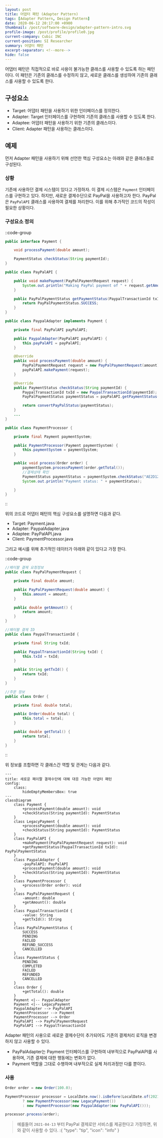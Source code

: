 ```yaml
---
layout: post
title: 어댑터 패턴 (Adapter Pattern)
tags: [Adapter Pattern, Design Pattern]
date: 2020-06-12 20:17:00 +0900
thumbnail: /post/software-design/adapter-pattern-intro.svg
profile-image: /post/profile/profile0.jpg
current-company: Cubic INC
current-position: SI Researcher
summary: 어댑터 패턴
excerpt-separator: <!--more-->
hide: false
---
```

어댑터 패턴은 직접적으로 바로 사용이 불가능한 클래스를 사용할 수 있도록 하는 패턴이다.
이 패턴은 기존의 클래스를 수정하지 않고, 새로운 클래스를 생성하여 기존의 클래스를 사용할 수 있도록 한다.
<!--more-->
## 구성요소

- Target: 어댑터 패턴을 사용하기 위한 인터페이스를 정의한다.
- Adapter: Target 인터페이스를 구현하여 기존의 클래스를 사용할 수 있도록 한다.
- Adaptee: 어댑터 패턴을 사용하기 위한 기존의 클래스이다.
- Client: Adapter 패턴을 사용하는 클래스이다.

## 예제

먼저 Adapter 패턴을 사용하기 위해 선언한 핵심 구성요소는 아래와 같은 클래스들로 구성된다.

### 상황

기존에 사용하던 결제 시스템이 있다고 가정하자. 이 결제 시스템은 `Payment` 인터페이스를 구현하고 있다.
하지만, 새로운 결제수단으로 PayPal을 사용하고자 한다. PayPal은 `PayPalAPI` 클래스를 사용하여 결제를 처리한다.
이를 위해 추가적인 코드의 작성이 필요한 상황이다.


### 구성요소 정의 

::code-group

```Payment.java
public interface Payment {

    void processPayment(double amount);

    PaymentStatus checkStatus(String paymentId);
}

```
```PayPalAPI.java
public class PayPalAPI {

    public void makePayment(PayPalPaymentRequest request) {
        System.out.println("Making PayPal payment of " + request.getAmount());
    }

    public PayPalPaymentStatus getPaymentStatus(PaypalTransactionId txId) {
        return PayPalPaymentStatus.SUCCESS;
    }
}
```
```PayPalAdapter.java
public class PaypalAdapter implements Payment {

    private final PayPalAPI payPalAPI;

    public PaypalAdapter(PayPalAPI payPalAPI) {
        this.payPalAPI = payPalAPI;
    }

    @Override
    public void processPayment(double amount) {
        PayPalPaymentRequest request = new PayPalPaymentRequest(amount);
        payPalAPI.makePayment(request);
    }

    @Override
    public PaymentStatus checkStatus(String paymentId) {
        PaypalTransactionId txId = new PaypalTransactionId(paymentId);
        PayPalPaymentStatus paymentStatus = payPalAPI.getPaymentStatus(txId);

        return convertPayPalStatus(paymentStatus);
    }
    ...
}
```
```PaymentProcessor.java
public class PaymentProcessor {

    private final Payment paymentSystem;

    public PaymentProcessor(Payment paymentSystem) {
        this.paymentSystem = paymentSystem;
    }

    public void process(Order order) {
        paymentSystem.processPayment(order.getTotal());
        //결제상태 확인
        PaymentStatus paymentStatus = paymentSystem.checkStatus("AE2D123-12");
        System.out.println("Payment status: " + paymentStatus);

    }
}
```

::

위의 코드로 어댑터 패턴의 핵심 구성요소를 설명하면 다음과 같다.

* Target: Payment.java
* Adapter: PaypalAdapter.java
* Adaptee: PayPalAPI.java
* Client: PaymentProcessor.java

그리고 예시를 위해 추가적인 데이터가 아래와 같이 있다고 가정 한다.

::code-group
```PayPalPaymentRequest.java
//페이팔 결제 요청정보
public class PayPalPaymentRequest {

    private final double amount;

    public PayPalPaymentRequest(double amount) {
        this.amount = amount;
    }

    public double getAmount() {
        return amount;
    }
}
```

```PaypalTransactionId.java
//페이팔 결제 ID
public class PaypalTransactionId {

    private final String txId;

    public PaypalTransactionId(String txId) {
        this.txId = txId;
    }

    public String getTxId() {
        return txId;
    }
}
```

```Order.java
//주문 정보
public class Order {

    private final double total;

    public Order(double total) {
        this.total = total;
    }

    public double getTotal() {
        return total;
    }
}
```
::

위 정보를 조합하면 각 클래스간 역할 및 관계는 다음과 같다.

```mermaid
---
title: 새로운 페이팔 결제수단에 대해 대응 가능한 어댑터 패턴
config:
    class:
        hideEmptyMembersBox: true
---
classDiagram
    class Payment {
        +processPayment(double amount): void
        +checkStatus(String paymentId): PaymentStatus
    }
    class LegacyPayment {
        +processPayment(double amount): void
        +checkStatus(String paymentId): PaymentStatus
    }
    class PayPalAPI {
        +makePayment(PayPalPaymentRequest request): void
        +getPaymentStatus(PaypalTransactionId txId): PayPalPaymentStatus
    }
    class PaypalAdapter {
        -payPalAPI: PayPalAPI
        +processPayment(double amount): void
        +checkStatus(String paymentId): PaymentStatus
    }
    class PaymentProcessor {
        +process(Order order): void
    }
    class PayPalPaymentRequest {
        -amount: double
        +getAmount(): double
    }
    class PaypalTransactionId {
        -value: String
        +getTxId(): String
    }
    class PayPalPaymentStatus {
        SUCCESS
        PENDING
        FAILED
        REFUND_SUCCESS
        CANCELLED
    }
    class PaymentStatus {
        PENDING
        COMPLETED
        FAILED
        REFUNDED
        CANCELLED
    }
    class Order {
        +getTotal(): double
    }
    Payment <|-- PaypalAdapter
    Payment <|-- LegacyPayment
    PaypalAdapter --> PayPalAPI
    PaymentProcessor --> Payment
    PaymentProcessor --> Order
    PayPalAPI --> PayPalPaymentRequest
    PayPalAPI --> PaypalTransactionId
```

Adapter 패턴의 사용으로 새로운 결제수단이 추가되어도 기존의 결제처리 로직을 변경하지 않고 사용할 수 있다.
* PayPalAdapter는 Payment 인터페이스를 구현하여 내부적으로 PayPalAPI를 사용하며, 기존 결제에 대한 행동에는 변화가 없다.
* Payment 역할을 그대로 수행하며 내부적으로 실제 처리과정만 다를 뿐이다.

### 사용

```java
Order order = new Order(100.0);

PaymentProcessor processor = LocalDate.now().isBefore(LocalDate.of(2021, 4, 13))
        ? new PaymentProcessor(new LegacyPayment())
        : new PaymentProcessor(new PaypalAdapter(new PayPalAPI()));

processor.process(order);
```

> 예를들어 `2021-04-13` 부터 PayPal 결제로만 서비스를 제공한다고 가정하면, 위와 같이 사용할 수 있다.
:{ "type": "tip", "icon": "info" }
